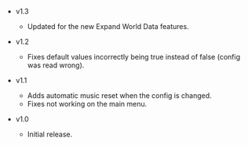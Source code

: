 - v1.3
  - Updated for the new Expand World Data features.

- v1.2
  - Fixes default values incorrectly being true instead of false (config was read wrong).

- v1.1
  - Adds automatic music reset when the config is changed.
  - Fixes not working on the main menu.

- v1.0
  - Initial release.
